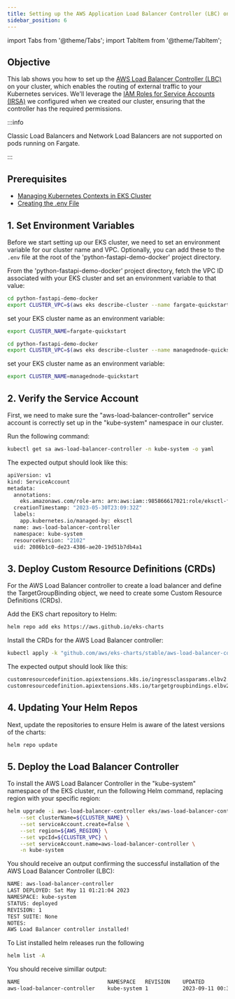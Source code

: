 ```yaml
---
title: Setting up the AWS Application Load Balancer Controller (LBC) on the EKS Cluster
sidebar_position: 6
---
```

import Tabs from '@theme/Tabs';
import TabItem from '@theme/TabItem';

## Objective
This lab shows you how to set up the [AWS Load Balancer Controller (LBC)](https://kubernetes-sigs.github.io/aws-load-balancer-controller/) on your cluster, which enables the routing of external traffic to your Kubernetes services. We'll leverage the [IAM Roles for Service Accounts (IRSA)](https://docs.aws.amazon.com/eks/latest/userguide/iam-roles-for-service-accounts.html) we configured when we created our cluster, ensuring that the controller has the required permissions.

:::info

Classic Load Balancers and Network Load Balancers are not supported on pods running on Fargate.

:::

## Prerequisites
- [Managing Kubernetes Contexts in EKS Cluster](./manage-contexts.md)
- [Creating the .env File](../../intro/python/environment-setup#4-creating-the-env-file)

## 1. Set Environment Variables
Before we start setting up our EKS cluster, we need to set an environment variable for our cluster name and VPC. Optionally, you can add these to the `.env` file at the root of the 'python-fastapi-demo-docker' project directory.

From the 'python-fastapi-demo-docker' project directory, fetch the VPC ID associated with your EKS cluster and set an environment variable to that value:

<Tabs>
  <TabItem value="Fargate cluster" label="Fargate cluster" default>

```bash
cd python-fastapi-demo-docker
export CLUSTER_VPC=$(aws eks describe-cluster --name fargate-quickstart --region ${AWS_REGION} --query "cluster.resourcesVpcConfig.vpcId" --output text)
```

set your EKS cluster name as an environment variable:

```bash
export CLUSTER_NAME=fargate-quickstart
```

  </TabItem>
    <TabItem value="Managed node group(EC2) Cluster" label="Managed node group(EC2) Cluster" default>

```bash
cd python-fastapi-demo-docker
export CLUSTER_VPC=$(aws eks describe-cluster --name managednode-quickstart --region ${AWS_REGION} --query "cluster.resourcesVpcConfig.vpcId" --output text)
```

set your EKS cluster name as an environment variable:

```bash
export CLUSTER_NAME=managednode-quickstart
```

  </TabItem>
</Tabs>



## 2. Verify the Service Account
First, we need to make sure the "aws-load-balancer-controller" service account is correctly set up in the "kube-system" namespace in our cluster.

Run the following command:
```bash
kubectl get sa aws-load-balancer-controller -n kube-system -o yaml
```
The expected output should look like this:
```bash
apiVersion: v1
kind: ServiceAccount
metadata:
  annotations:
    eks.amazonaws.com/role-arn: arn:aws:iam::985866617021:role/eksctl-fargate-quickstart-addon-iamserviceac-Role1-J2T54L9SG5L0
  creationTimestamp: "2023-05-30T23:09:32Z"
  labels:
    app.kubernetes.io/managed-by: eksctl
  name: aws-load-balancer-controller
  namespace: kube-system
  resourceVersion: "2102"
  uid: 2086b1c0-de23-4386-ae20-19d51b7db4a1
```

## 3. Deploy Custom Resource Definitions (CRDs)
For the AWS Load Balancer controller to create a load balancer and define the TargetGroupBinding object, we need to create some Custom Resource Definitions (CRDs).

Add the EKS chart repository to Helm:
```bash
helm repo add eks https://aws.github.io/eks-charts
```

Install the CRDs for the AWS Load Balancer controller:
```bash
kubectl apply -k "github.com/aws/eks-charts/stable/aws-load-balancer-controller/crds?ref=master"
```
The expected output should look like this:
```bash
customresourcedefinition.apiextensions.k8s.io/ingressclassparams.elbv2.k8s.aws configured
customresourcedefinition.apiextensions.k8s.io/targetgroupbindings.elbv2.k8s.aws configured
```

## 4. Updating Your Helm Repos
Next, update the repositories to ensure Helm is aware of the latest versions of the charts:
```bash
helm repo update
```

## 5. Deploy the Load Balancer Controller
To install the AWS Load Balancer Controller in the "kube-system" namespace of the EKS cluster, run the following Helm command, replacing region with your specific region:
```bash
helm upgrade -i aws-load-balancer-controller eks/aws-load-balancer-controller \
    --set clusterName=${CLUSTER_NAME} \
    --set serviceAccount.create=false \
    --set region=${AWS_REGION} \
    --set vpcId=${CLUSTER_VPC} \
    --set serviceAccount.name=aws-load-balancer-controller \
    -n kube-system
```

You should receive an output confirming the successful installation of the AWS Load Balancer Controller (LBC):
```bash
NAME: aws-load-balancer-controller
LAST DEPLOYED: Sat May 11 01:21:04 2023
NAMESPACE: kube-system
STATUS: deployed
REVISION: 1
TEST SUITE: None
NOTES:
AWS Load Balancer controller installed!
```

To List installed helm releases run the following

```bash
helm list -A
```

You should receive simillar output:

```bash
NAME                        	NAMESPACE  	REVISION	UPDATED                             	STATUS  	CHART                             	APP VERSION
aws-load-balancer-controller	kube-system	1       	2023-09-11 00:31:57.585623 -0400 EDT	deployed	aws-load-balancer-controller-1.6.0	v2.6.0
```